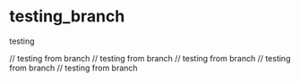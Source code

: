 # testing_branch
testing



// testing from branch 
// testing from branch 
// testing from branch 
// testing from branch 
// testing from branch 